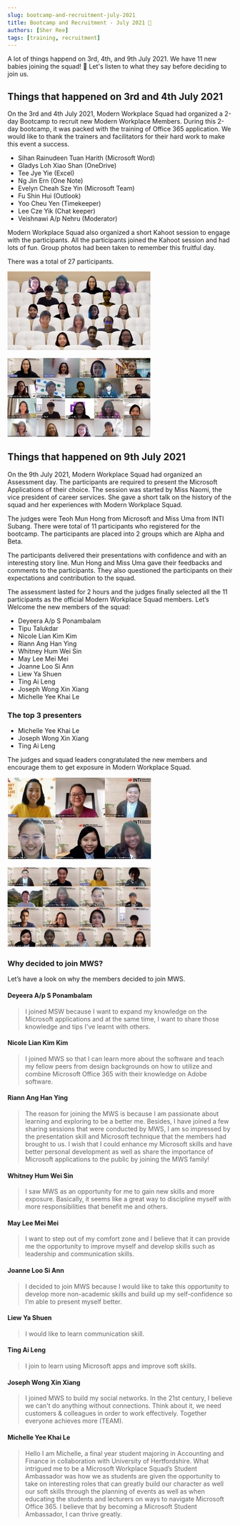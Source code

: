 ```yaml
---
slug: bootcamp-and-recruitment-july-2021
title: Bootcamp and Recruitment - July 2021 🚀
authors: [Sher Ree]
tags: [training, recruitment]
---
```


A lot of things happend on 3rd, 4th, and 9th July 2021. We have 11 new babies joining the squad! 🥳 Let's listen to what they say before deciding to join us.

<!--truncate-->

## Things that happened on 3rd and 4th July 2021

On the 3rd and 4th July 2021, Modern Workplace Squad had organized a 2-day Bootcamp to recruit new Modern Workplace Members. During this 2-day bootcamp, it was packed with the training of Office 365 application. We would like to thank the trainers and facilitators for their hard work to make this event a success.

- Sihan Rainudeen Tuan Harith (Microsoft Word)
- Gladys Loh Xiao Shan (OneDrive)
- Tee Jye Yie (Excel)
- Ng Jin Ern (One Note)
- Evelyn Cheah Sze Yin (Microsoft Team)
- Fu Shin Hui (Outlook)
- Yoo Cheu Yen (Timekeeper)
- Lee Cze Yik (Chat keeper)
- Veishnawi A/p Nehru (Moderator)

Modern Workplace Squad also organized a short Kahoot session to engage with the participants. All the participants joined the Kahoot session and had lots of fun. Group photos had been taken to remember this fruitful day.

There was a total of 27 participants.

![Bootcamp Group Photo 1](../blog/img/bootcamp-and-recruitment-july-2021/bootcamp-1.jpg)

![Bootcamp Group Photo 2](../blog/img/bootcamp-and-recruitment-july-2021/bootcamp-2.jpg)

## Things that happened on 9th July 2021

On the 9th July 2021, Modern Workplace Squad had organized an Assessment day. The participants are required to present the Microsoft Applications of their choice. The session was started by Miss Naomi, the vice president of career services. She gave a short talk on the history of the squad and her experiences with Modern Workplace Squad.

The judges were Teoh Mun Hong from Microsoft and Miss Uma from INTI Subang. There were total of 11 participants who registered for the bootcamp. The participants are placed into 2 groups which are Alpha and Beta.

The participants delivered their presentations with confidence and with an interesting story line. Mun Hong and Miss Uma gave their feedbacks and comments to the participants. They also questioned the participants on their expectations and contribution to the squad.

The assessment lasted for 2 hours and the judges finally selected all the 11 participants as the official Modern Workplace Squad members. Let’s Welcome the new members of the squad:

- Deyeera A/p S Ponambalam
- Tipu Talukdar
- Nicole Lian Kim Kim
- Riann Ang Han Ying
- Whitney Hum Wei Sin
- May Lee Mei Mei
- Joanne Loo Si Ann
- Liew Ya Shuen
- Ting Ai Leng
- Joseph Wong Xin Xiang
- Michelle Yee Khai Le

### The top 3 presenters

- Michelle Yee Khai Le
- Joseph Wong Xin Xiang
- Ting Ai Leng

The judges and squad leaders congratulated the new members and encourage them to get exposure in Modern Workplace Squad.

![Group photo 1](../blog/img/bootcamp-and-recruitment-july-2021/assessment-1.jpg)

![Group photo 2](../blog/img/bootcamp-and-recruitment-july-2021/assessment-2.jpg)

### Why decided to join MWS?

Let’s have a look on why the members decided to join MWS.

#### Deyeera A/p S Ponambalam

> I joined MSW because I want to expand my knowledge on the Microsoft applications and at the same time, I want to share those knowledge and tips I've learnt with others.

#### Nicole Lian Kim Kim

> I joined MWS so that I can learn more about the software and teach my fellow peers from design backgrounds on how to utilize and combine Microsoft Office 365 with their knowledge on Adobe software.

#### Riann Ang Han Ying

> The reason for joining the MWS is because I am passionate about learning and exploring to be a better me. Besides, I have joined a few sharing sessions that were conducted by MWS, I am so impressed by the presentation skill and Microsoft technique that the members had brought to us. I wish that I could enhance my Microsoft skills and have better personal development as well as share the importance of Microsoft applications to the public by joining the MWS family!

#### Whitney Hum Wei Sin

> I saw MWS as an opportunity for me to gain new skills and more exposure. Basically, it seems like a great way to discipline myself with more responsibilities that benefit me and others.

#### May Lee Mei Mei

> I want to step out of my comfort zone and I believe that it can provide me the opportunity to improve myself and develop skills such as leadership and communication skills.

#### Joanne Loo Si Ann

> I decided to join MWS because I would like to take this opportunity to develop more non-academic skills and build up my self-confidence so I’m able to present myself better.

#### Liew Ya Shuen

> I would like to learn communication skill.

#### Ting Ai Leng

> I join to learn using Microsoft apps and improve soft skills.

#### Joseph Wong Xin Xiang

> I joined MWS to build my social networks. In the 21st century, I believe we can't do anything without connections. Think about it, we need customers & colleagues in order to work effectively. Together everyone achieves more (TEAM).

#### Michelle Yee Khai Le

> Hello I am Michelle, a final year student majoring in Accounting and Finance in collaboration with University of Hertfordshire. What intrigued me to be a Microsoft Workplace Squad’s Student Ambassador was how we as students are given the opportunity to take on interesting roles that can greatly build our character as well our soft skills through the planning of events as well as when educating the students and lecturers on ways to navigate Microsoft Office 365. I believe that by becoming a Microsoft Student Ambassador, I can thrive greatly.
